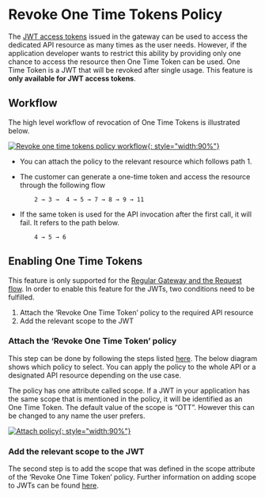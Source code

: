 # Revoke One Time Tokens Policy

The [JWT access tokens]({{base_path}}/design/api-security/oauth2/access-token-types/jwt-tokens/) issued in the gateway can be used to access the dedicated API resource as many times as the user needs. However, if the application developer wants to restrict this ability by providing only one chance to access the resource then One Time Token can be used. One Time Token is a JWT that will be revoked after single usage. This feature is **only available for JWT access tokens**.

## Workflow

The high level workflow of revocation of One Time Tokens is illustrated below.

[![Revoke one time tokens policy workflow]({{base_path}}/assets/img/design/api-policies/revocation-workflow.png){: style="width:90%"}]({{base_path}}/assets/img/design/api-policies/revocation-workflow.png)

- You can attach the policy to the relevant resource which follows path 1.

- The customer can generate a one-time token and access the resource through the following flow  
    ```
        2 → 3 →  4 → 5 → 7 → 8 → 9 → 11
    ```

- If the same token is used for the API invocation after the first call, it will fail. It refers to the path below. 
    ```
        4 → 5 → 6
    ```

## Enabling One Time Tokens

This feature is only supported for the [Regular Gateway and the Request flow]({{base_path}}/design/api-policies/overview/). In order to enable this feature for the JWTs, two conditions need to be fulfilled.

1. Attach the ‘Revoke One Time Token’ policy to the required API resource
2. Add the relevant scope to the JWT

### Attach the ‘Revoke One Time Token’ policy

This step can be done by following the steps listed [here]({{base_path}}/design/api-policies/attach-policy/). The below diagram shows which policy to select. You can apply the policy to the whole API or a designated API resource depending on the use case. 

The policy has one attribute called scope. If a JWT in your application has the same scope that is mentioned in the policy, it will be identified as an One Time Token. The default value of the scope is “OTT”. However this can be changed to any name the user prefers.

[![Attach policy]({{base_path}}/assets/img/design/api-policies/attach-policy.png){: style="width:90%"}]({{base_path}}/assets/img/design/api-policies/attach-policy.png)

### Add the relevant scope to the JWT

The second step is to add the scope that was defined in the scope attribute of the ‘Revoke One Time Token’ policy. Further information on adding scope to JWTs can be found [here]({{base_path}}/design/api-security/oauth2/oauth2-scopes/fine-grained-access-control-with-oauth-scopes/). 
